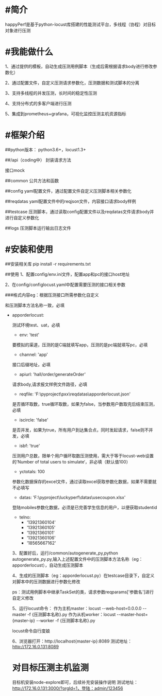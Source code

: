 #简介
=====
happyPerf是基于python-locust库搭建的性能测试平台，多线程（协程）对目标对象进行压测

#我能做什么
=====
1、通过提供的模板，自动生成压测用例脚本（生成后需根据请求body进行修改参数化）

2、通过配置文件，自定义压测请求参数化，压测数据和测试脚本的分离

3、支持多线程的并发压测，长时间的稳定性压测

4、支持分布式的多客户端进行压测

5、集成到prometheus+grafana，可视化监控压测主机资源指标

#框架介绍
=====

##python版本：
python3.6+，locust1.3+

##/api（coding中）
封装请求方法

接口mock

##common
公共方法和函数

##config
yaml配置文件，通过配置文件自定义压测脚本相关参数化

##reqdatas
yaml配置文件中的reqjson文件，内容接口请求body样例

##testcase
压测脚本，通过读取config配置文件以及reqdatas文件请求body并进行自定义参数化

##logs
压测脚本运行输出日志文件

#安装和使用
=====
##安装相关库
pip install -r requirements.txt

##使用
1、配置config/env.ini文件，配置app和pc的接口host地址

2、在config/configlocust.yaml中配置需要压测的接口相关参数

###格式内容eg：根据压测接口所需参数化自定义


和压测脚本方法名称一致，必填
- apporderlocust:

  测试环境test、uat，必填
  - env: 'test'
  
  要模拟的渠道，压测的是C端就填写app，压测的是pc端就填写pc，必填
  - channel: 'app'
  
  接口后缀地址，必填
  - apiurl: 'hall/order/generateOrder'
  
  请求body,请求报文样例文件路径，必填
  - reqfile: 'F:\pyproject\pxx\reqdatas\apporderlocust.json'
  
  是否循环取数，true循环取数，如果为false，当参数用户数取完后结束压测，必填
  - iscircle: 'false'
  
  是否并发，如果为true，所有用户到达集合点，同时发起请求，false则不并发，必填
  - isbf: 'true'
  
  压测用户总数，限单个用户循环取数压测使用，需大于等于locust-web设置的’Number of total users to simulate‘，非必填（默认值100）
  - yctotals: 100
  
  参数化数据保存的excel文件，通过读取excel获取参数化数据，如果不需要就不必填写
  - datas: 'F:\pyproject\luckyperf\datas\usecoupon.xlsx'
  
  登陆mobiles参数化数据，必须是已完善学生信息的用户，以便获取studentid
  - telno:
    - '13921360104'
    - '13921360105'
    - '13921360101'
    - '13921360106'
    - '18565667162'
  
  
  3、配置好后，运行/common/autogenerate_py,python autogenerate_py.py,输入上述配置文件中的压测脚本方法名称（eg：apporderlocust），自动生成压测脚本
  
  4、生成的压测脚本（eg：apporderlocust.py）在testcase目录下，自定义对脚本中的压测数据进行参数化修改
  
    ps：测试用例脚本中继承TaskSet的类，请求参数reqparams['参数名']进行自定义修改
  
  5、运行locust命令：
  作为主机master：locust --web-host=0.0.0.0 --master -f {压测脚本名称}.py
  作为从机worker：locust --master-host={master-ip} --worker -f {压测脚本名称}.py
  
  locust命令自行度娘
  
  6、浏览器打开：http://localhost{master-ip}:8089
  测试地址：http://172.16.0.131:8089

  对目标压测主机监测
  ======
  目标机安装node-explore即可，后续补充安装操作说明
  测试地址：http://172.16.0.131:3000/?orgId=1，登陆：admin/123456
